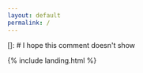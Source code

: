 ```yaml
---
layout: default
permalink: /
---
```


[]: # I hope this comment doesn't show

{% include landing.html %}